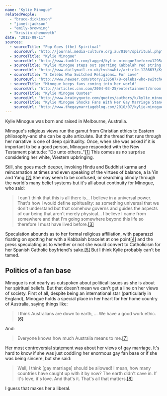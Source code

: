 ```yaml
---
name: "Kylie Minogue"
relatedPeople:
  - "bruce-dickinson"
  - "janet-jackson"
  - "emily-browning"
  - "kristin-chenoweth"
date: "2012-09-11"
sources:
  - sourceTitle: "Pop Goes (the) Spiritual"
    sourceUrl: "http://journal.media-culture.org.au/0104/spiritual.php"
  - sourceTitle: "Kylie Minogue"
    sourceUrl: "http://www.tumblr.com/tagged/kylie-minogue?before=1295457578"
  - sourceTitle: "Kylie Minogue steps out sporting Kabbalah red string bracelet"
    sourceUrl: "http://www.dailymail.co.uk/tvshowbiz/article-1286633/Kylie-Minogue-steps-sporting-Kabbalah-red-string-bracelet.html"
  - sourceTitle: "8 Celebs Who Switched Religions… For Love"
    sourceUrl: "http://www.newser.com/story/138587/8-celebs-who-switched-religions-for-love.html"
  - sourceTitle: "Minogue keeps fans coming into her world"
    sourceUrl: "http://articles.cnn.com/2004-03-25/entertainment/mroom.minogue_1_kylie-minogue-olivia-newton-john-work-ethic?_s=PM:SHOWBIZ"
  - sourceTitle: "Kylie Minogue Quotes"
    sourceUrl: "http://www.brainyquote.com/quotes/authors/k/kylie_minogue.html"
  - sourceTitle: "Kylie Minogue Shocks Fans With Her Gay Marriage Stance"
    sourceUrl: "http://www.thegaymarriageblog.com/2010/07/kylie-minogue/"
---
```


Kylie Minogue was born and raised in Melbourne, Australia.

Minogue's religious views run the gamut from Christian ethics to Eastern philosophy–and she can be quite articulate. But the thread that runs through her narrative is one of deep spirituality. Once, when she was asked if it is important to be a good person, Minogue responded with the New Testament platitude: "Do unto others.."<a class="source-citation" href="#http://journal.media-culture.org.au/0104/spiritual.php" title="Pop Goes (the) Spiritual">[1]</a> This comes as no surprise considering her white, Western upbringing.

Still, she goes much deeper, invoking Hindu and Buddhist karma and reincarnation at times and even speaking of the virtues of balance, a la Yin and Yang.<a class="source-citation" href="#http://journal.media-culture.org.au/0104/spiritual.php" title="Pop Goes (the) Spiritual">[2]</a> She may seem to be confused, or searching blindly through the world's many belief systems but it's all about continuity for Minogue, who said:

>I can't think that this is all there is… I believe in a universal power. That's how I would define spirituality: as something universal that we don't understand but that somehow governs and guides the aspects of our being that aren't merely physical… I believe I came from somewhere and that I'm going somewhere beyond this life so therefore I must have lived before.<a class="source-citation" href="#http://www.tumblr.com/tagged/kylie-minogue?before=1295457578" title="Kylie Minogue">[3]</a>

Speculation abounds as to her formal religious affiliation, with paparazzi fixating on spotting her with a Kabbalah bracelet at one point<a class="source-citation" href="#http://www.dailymail.co.uk/tvshowbiz/article-1286633/Kylie-Minogue-steps-sporting-Kabbalah-red-string-bracelet.html" title="Kylie Minogue steps out sporting Kabbalah red string bracelet">[4]</a> and the press speculating as to whether or not she would convert to Catholicism for her Spanish Catholic boyfriend's sake.<a class="source-citation" href="#http://www.newser.com/story/138587/8-celebs-who-switched-religions-for-love.html" title="8 Celebs Who Switched Religions… For Love">[5]</a> But I think Kylie probably can't be tamed.


## Politics of a fan base

Minogue is not nearly as outspoken about political issues as she is about her spiritual beliefs. But that doesn't mean we can't get a line on her views of society. First of all, despite being an international star (particularly in England), Minogue holds a special place in her heart for her home country of Australia, saying things like:

>I think Australians are down to earth, … We have a good work ethic.<a class="source-citation" href="#http://articles.cnn.com/2004-03-25/entertainment/mroom.minogue_1_kylie-minogue-olivia-newton-john-work-ethic?_s=PM:SHOWBIZ" title="Minogue keeps fans coming into her world">[6]</a>

And:

>Everyone knows how much Australia means to me.<a class="source-citation" href="#http://www.brainyquote.com/quotes/authors/k/kylie_minogue.html" title="Kylie Minogue Quotes">[7]</a>

Her most controversial statement was about her views of gay marriage. It's hard to know if she was just coddling her enormous gay fan base or if she was being sincere, but she said:

>Well, I think [gay marriage] should be allowed! I mean, how many countries have caught up with it by now? The earth didn't cave in. If it's love, it's love. And that's it. That's all that matters.<a class="source-citation" href="#http://www.thegaymarriageblog.com/2010/07/kylie-minogue/" title="Kylie Minogue Shocks Fans With Her Gay Marriage Stance">[8]</a>

I guess that makes her a liberal.
